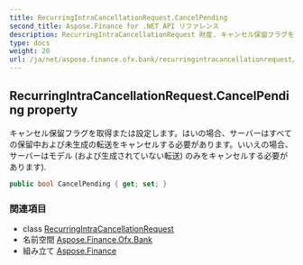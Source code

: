 ```yaml
---
title: RecurringIntraCancellationRequest.CancelPending
second_title: Aspose.Finance for .NET API リファレンス
description: RecurringIntraCancellationRequest 財産. キャンセル保留フラグを取得または設定しますはいの場合サーバーはすべての保留中および未生成の転送をキャンセルする必要がありますいいえの場合サーバーはモデル および生成されていない転送 のみをキャンセルする必要があります.
type: docs
weight: 20
url: /ja/net/aspose.finance.ofx.bank/recurringintracancellationrequest/cancelpending/
---
```

## RecurringIntraCancellationRequest.CancelPending property

キャンセル保留フラグを取得または設定します。はいの場合、サーバーはすべての保留中および未生成の転送をキャンセルする必要があります。いいえの場合、サーバーはモデル (および生成されていない転送) のみをキャンセルする必要があります).

```csharp
public bool CancelPending { get; set; }
```

### 関連項目

* class [RecurringIntraCancellationRequest](../)
* 名前空間 [Aspose.Finance.Ofx.Bank](../../recurringintracancellationrequest/)
* 組み立て [Aspose.Finance](../../../)



